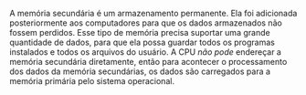 A memória secundária é um armazenamento permanente. Ela foi adicionada posteriormente aos computadores para que os dados armazenados não fossem perdidos. Esse tipo de memória precisa suportar uma grande quantidade de dados, para que ela possa guardar todos os programas instalados e todos os arquivos do usuário.
A CPU *não pode* endereçar a memória secundária diretamente, então para acontecer o processamento dos dados da memória secundárias, os dados são carregados para a memória primária pelo sistema operacional.